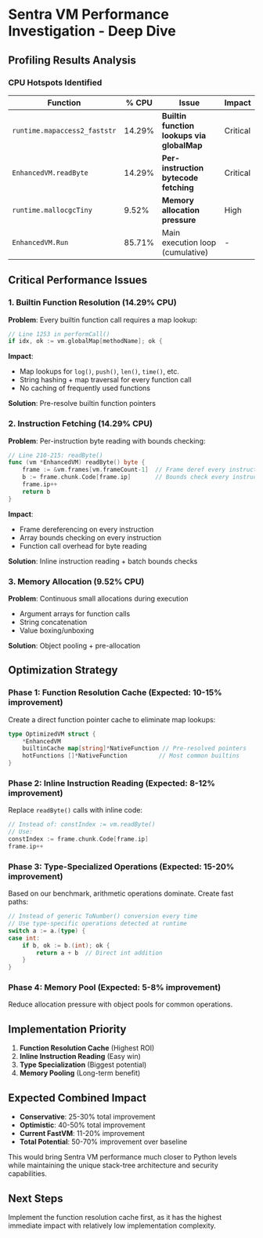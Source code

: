 # Sentra VM Performance Investigation - Deep Dive

## Profiling Results Analysis

### CPU Hotspots Identified

| Function | % CPU | Issue | Impact |
|----------|-------|--------|--------|
| `runtime.mapaccess2_faststr` | 14.29% | **Builtin function lookups via globalMap** | Critical |
| `EnhancedVM.readByte` | 14.29% | **Per-instruction bytecode fetching** | Critical |
| `runtime.mallocgcTiny` | 9.52% | **Memory allocation pressure** | High |
| `EnhancedVM.Run` | 85.71% | Main execution loop (cumulative) | - |

## Critical Performance Issues

### 1. Builtin Function Resolution (14.29% CPU)

**Problem**: Every builtin function call requires a map lookup:
```go
// Line 1253 in performCall()
if idx, ok := vm.globalMap[methodName]; ok {
```

**Impact**: 
- Map lookups for `log()`, `push()`, `len()`, `time()`, etc.
- String hashing + map traversal for every function call
- No caching of frequently used functions

**Solution**: Pre-resolve builtin function pointers

### 2. Instruction Fetching (14.29% CPU)

**Problem**: Per-instruction byte reading with bounds checking:
```go
// Line 210-215: readByte()
func (vm *EnhancedVM) readByte() byte {
    frame := &vm.frames[vm.frameCount-1]  // Frame deref every instruction
    b := frame.chunk.Code[frame.ip]       // Bounds check every instruction  
    frame.ip++
    return b
}
```

**Impact**: 
- Frame dereferencing on every instruction
- Array bounds checking on every instruction
- Function call overhead for byte reading

**Solution**: Inline instruction reading + batch bounds checks

### 3. Memory Allocation (9.52% CPU)

**Problem**: Continuous small allocations during execution
- Argument arrays for function calls
- String concatenation
- Value boxing/unboxing

**Solution**: Object pooling + pre-allocation

## Optimization Strategy

### Phase 1: Function Resolution Cache (Expected: 10-15% improvement)

Create a direct function pointer cache to eliminate map lookups:

```go
type OptimizedVM struct {
    *EnhancedVM
    builtinCache map[string]*NativeFunction // Pre-resolved pointers
    hotFunctions []*NativeFunction         // Most common builtins
}
```

### Phase 2: Inline Instruction Reading (Expected: 8-12% improvement)

Replace `readByte()` calls with inline code:

```go
// Instead of: constIndex := vm.readByte()
// Use: 
constIndex := frame.chunk.Code[frame.ip]
frame.ip++
```

### Phase 3: Type-Specialized Operations (Expected: 15-20% improvement)

Based on our benchmark, arithmetic operations dominate. Create fast paths:

```go
// Instead of generic ToNumber() conversion every time
// Use type-specific operations detected at runtime
switch a := a.(type) {
case int:
    if b, ok := b.(int); ok {
        return a + b  // Direct int addition
    }
}
```

### Phase 4: Memory Pool (Expected: 5-8% improvement)

Reduce allocation pressure with object pools for common operations.

## Implementation Priority

1. **Function Resolution Cache** (Highest ROI)
2. **Inline Instruction Reading** (Easy win)  
3. **Type Specialization** (Biggest potential)
4. **Memory Pooling** (Long-term benefit)

## Expected Combined Impact

- **Conservative**: 25-30% total improvement
- **Optimistic**: 40-50% total improvement
- **Current FastVM**: 11-20% improvement
- **Total Potential**: 50-70% improvement over baseline

This would bring Sentra VM performance much closer to Python levels while maintaining the unique stack-tree architecture and security capabilities.

## Next Steps

Implement the function resolution cache first, as it has the highest immediate impact with relatively low implementation complexity.